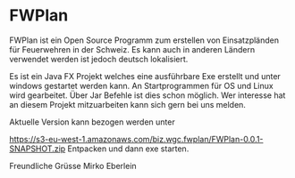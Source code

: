 # FWPlan
FWPlan ist ein Open Source Programm zum erstellen von Einsatzpländen für Feuerwehren in der Schweiz. 
Es kann auch in anderen Ländern verwendet werden ist jedoch deutsch lokalisiert. 

Es ist ein Java FX Projekt welches eine ausführbare Exe erstellt und unter windows gestartet werden kann. 
An Startprogrammen für OS und Linux wird gearbeitet. Über Jar Befehle ist dies schon möglich. 
Wer interesse hat an diesem Projekt mitzuarbeiten kann sich gern bei uns melden. 

Aktuelle Version kann bezogen werden unter

https://s3-eu-west-1.amazonaws.com/biz.wgc.fwplan/FWPlan-0.0.1-SNAPSHOT.zip
Entpacken und dann exe starten. 

Freundliche Grüsse
Mirko Eberlein
